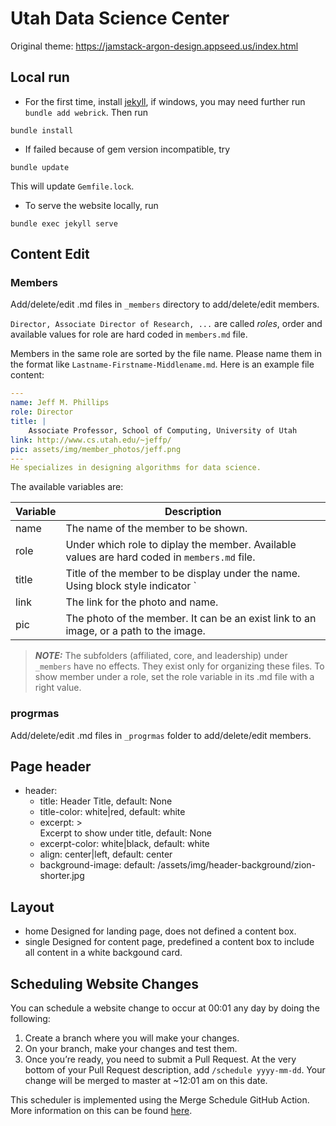 # Utah Data Science Center

Original theme: https://jamstack-argon-design.appseed.us/index.html

## Local run
* For the first time, install [jekyll](https://jekyllrb.com/docs/installation/), if windows, you may need further run `bundle add webrick`.
Then run
```shell
bundle install
```
* If failed because of gem version incompatible, try
```shell
bundle update
```
This will update `Gemfile.lock`.
* To serve the website locally, run
```shell
bundle exec jekyll serve
```

## Content Edit

### Members
Add/delete/edit .md files in `_members` directory to add/delete/edit members. 

`Director, Associate Director of Research, ...` are called *roles*, order and available values for role are hard coded in `members.md` file.

Members in the same role are sorted by the file name. Please name them in the format like `Lastname-Firstname-Middlename.md`. Here is an example file content:

```YAML
---
name: Jeff M. Phillips
role: Director
title: |
    Associate Professor, School of Computing, University of Utah
link: http://www.cs.utah.edu/~jeffp/
pic: assets/img/member_photos/jeff.png
---
He specializes in designing algorithms for data science.
```

The available variables are:

| Variable | Description |
| -------- | ------------- |
| name     | The name of the member to be shown.    |
| role     | Under which role to diplay the member. Available values are hard coded in `members.md` file.|
| title    | Title of the member to be display under the name. Using block style indicator `|` to keep newlines between multiline. |
| link     | The link for the photo and name. |
| pic      | The photo of the member. It can be an exist link to an image, or a path to the image. |

> **_NOTE:_**  The subfolders (affiliated, core, and leadership) under `_members` have no effects. They exist only for organizing these files. To show member under a role, set the role variable in its .md file with a right value.

### progrmas
Add/delete/edit .md files in `_progrmas` folder to add/delete/edit members.

## Page header
* header:
  * title: Header Title, default: None
  * title-color: white|red, default: white
  * excerpt: >  
        Excerpt to show under title, default: None
  * excerpt-color: white|black, default: white
  * align: center|left, default: center
  * background-image: default: /assets/img/header-background/zion-shorter.jpg

## Layout
* home
  Designed for landing page, does not defined a content box.
* single
  Designed for content page, predefined a content box to include all content in a white backgound card.
  
## Scheduling Website Changes

You can schedule a website change to occur at 00:01 any day by doing the following:

1. Create a branch where you will make your changes.
2. On your branch, make your changes and test them.
3. Once you’re ready, you need to submit a Pull Request. At the very bottom of your Pull Request description, add `/schedule yyyy-mm-dd`. Your change will be merged to master at ~12:01 am on this date.

This scheduler is implemented using the Merge Schedule GitHub Action. More information on this can be found [here](https://github.com/marketplace/actions/merge-schedule).